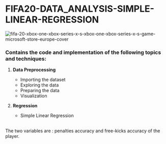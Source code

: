 # FIFA20-DATA_ANALYSIS-SIMPLE-LINEAR-REGRESSION

![fifa-20-xbox-one-xbox-series-x-s-xbox-one-xbox-series-x-s-game-microsoft-store-europe-cover](https://user-images.githubusercontent.com/74298707/183265491-9cf8f008-17d2-49aa-a872-0db4b6a30172.jpg)


### Contains the code and implementation of the following topics and techniques:

1. **Data Preprocessing**
	* Importing the dataset
	* Exploring the data
	* Preparing the data
	* Visualization
	
2. **Regression**
	* Simple Linear Regression 
<br>
The two variables are : penalties accuracy and free-kicks accuracy of the player.
<br>
        
